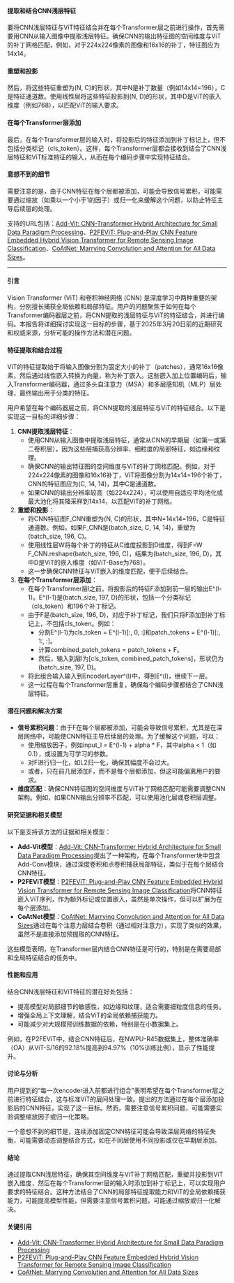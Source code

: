 
#### 提取和结合CNN浅层特征

要将CNN浅层特征与ViT特征结合并在每个Transformer层之前进行操作，首先需要用CNN从输入图像中提取浅层特征。确保CNN的输出特征图的空间维度与ViT的补丁网格匹配，例如，对于224x224像素的图像和16x16的补丁，特征图应为14x14。

#### 重塑和投影

然后，将这些特征重塑为(N, C)的形状，其中N是补丁数量（例如14x14=196），C是特征通道数。使用线性层将这些特征投影到(N, D)的形状，其中D是ViT的嵌入维度（例如768），以匹配ViT的输入要求。

#### 在每个Transformer层添加

最后，在每个Transformer层的输入时，将投影后的特征添加到补丁标记上，但不包括分类标记（cls_token）。这样，每个Transformer层都会接收到结合了CNN浅层特征和ViT标准特征的输入，从而在每个编码步骤中实现特征结合。

#### 意想不到的细节

需要注意的是，由于CNN特征在每个层都被添加，可能会导致信号累积，可能需要通过缩放（如乘以一个小于1的因子）或归一化来缓解这个问题，以防止特征主导后续层的处理。

支持的URL包括：[Add-Vit: CNN-Transformer Hybrid Architecture for Small Data Paradigm Processing](https://link.springer.com/article/10.1007/s11063-024-11643-8)、[P2FEViT: Plug-and-Play CNN Feature Embedded Hybrid Vision Transformer for Remote Sensing Image Classification](https://www.mdpi.com/2072-4292/15/7/1773)、[CoAtNet: Marrying Convolution and Attention for All Data Sizes](https://arxiv.org/abs/2106.04803)。

---
#### 引言
Vision Transformer (ViT) 和卷积神经网络 (CNN) 是深度学习中两种重要的架构，分别擅长捕获全局依赖和局部特征。用户的问题聚焦于如何在每个Transformer编码器层之前，将CNN提取的浅层特征与ViT的特征结合，并进行编码。本报告将详细探讨实现这一目标的步骤，基于2025年3月20日前的近期研究和权威来源，分析可能的操作方法和潜在问题。

#### 特征提取和结合过程
ViT的特征提取始于将输入图像分割为固定大小的补丁（patches），通常16x16像素，然后通过线性嵌入转换为向量，称为补丁嵌入。这些嵌入加上位置编码后，输入Transformer编码器，通过多头自注意力（MSA）和多层感知机（MLP）层处理，最终输出用于分类的特征。

用户希望在每个编码器层之前，将CNN提取的浅层特征与ViT的特征结合。以下是实现这一目标的详细步骤：
1. **CNN提取浅层特征**：
    - 使用CNN从输入图像中提取浅层特征，通常从CNN的早期层（如第一或第二卷积层），因为这些层捕获高分辨率、细粒度的局部特征，如边缘和纹理。
    - 确保CNN的输出特征图的空间维度与ViT的补丁网格匹配。例如，对于224x224像素的图像和16x16补丁，ViT将图像分割为14x14=196个补丁，CNN的特征图应为(C, 14, 14)，其中C是通道数。
    - 如果CNN的输出分辨率较高（如224x224），可以使用自适应平均池化或最大池化将其降采样到14x14，以匹配ViT的补丁网格。
2. **重塑和投影**：
    - 将CNN特征图F_CNN重塑为(N, C)的形状，其中N=14x14=196，C是特征通道数。例如，如果F_CNN是(batch_size, C, 14, 14)，重塑为(batch_size, 196, C)。
    - 使用线性层W将每个补丁的特征从C维度投影到D维度，得到F=W F_CNN.reshape(batch_size, 196, C)，结果为(batch_size, 196, D)，其中D是ViT的嵌入维度（如ViT-Base为768）。
    - 这一步确保CNN特征与ViT嵌入的维度匹配，便于后续结合。
3. **在每个Transformer层添加**：
    - 在每个Transformer层l之前，将投影后的特征F添加到前一层的输出E^(l-1)。E^(l-1)是(batch_size, 197, D)的形状，包括一个分类标记（cls_token）和196个补丁标记。
    - 由于F是(batch_size, 196, D)，对应于补丁标记，我们只将F添加到补丁标记上，不包括cls_token。例如：
        - 分割E^(l-1)为cls_token = E^(l-1)[:, 0, :]和patch_tokens = E^(l-1)[:, 1:, :]。
        - 计算combined_patch_tokens = patch_tokens + F。
        - 然后，输入到层l为[cls_token, combined_patch_tokens]，形状仍为(batch_size, 197, D)。
    - 将此组合输入输入到EncoderLayer^(l)中，得到E^(l)，继续下一层。
    - 这一过程在每个Transformer层重复，确保每个编码步骤都结合了CNN浅层特征。

#### 潜在问题和解决方案

- **信号累积问题**：由于F在每个层都被添加，可能会导致信号累积，尤其是在深层网络中，可能使CNN特征主导后续层的处理。为了缓解这个问题，可以：
    - 使用缩放因子，例如input_l = E^(l-1) + alpha * F，其中alpha < 1（如0.1），或设置为可学习的参数。
    - 对F进行归一化，如L2归一化，确保其幅度不会过大。
    - 或者，只在前几层添加F，而不是每个层都添加，但这可能偏离用户的要求。
- **维度匹配**：确保CNN特征图的空间维度与ViT补丁网格匹配可能需要调整CNN架构。例如，如果CNN输出分辨率不匹配，可以使用池化层或卷积层调整。
    

#### 研究证据和相关模型

以下是支持该方法的证据和相关模型：

- **Add-Vit模型**：[Add-Vit: CNN-Transformer Hybrid Architecture for Small Data Paradigm Processing](https://link.springer.com/article/10.1007/s11063-024-11643-8)提出了一种架构，在每个Transformer块中包含Add-Conv模块，通过深度卷积和点卷积捕获局部特征，类似于在每个层结合CNN特征。
- **P2FEViT模型**：[P2FEViT: Plug-and-Play CNN Feature Embedded Hybrid Vision Transformer for Remote Sensing Image Classification](https://www.mdpi.com/2072-4292/15/7/1773)将CNN特征嵌入ViT序列，作为额外标记或位置嵌入，虽然是单次操作，但可以扩展为在每个层添加。
- **CoAtNet模型**：[CoAtNet: Marrying Convolution and Attention for All Data Sizes](https://arxiv.org/abs/2106.04803)通过在每个注意力层结合卷积（通过相对注意力），实现了类似的效果，虽然不是直接添加预提取的CNN特征。

这些模型表明，在Transformer层内结合CNN特征是可行的，特别是在需要局部和全局特征结合的任务中。

#### 性能和应用

结合CNN浅层特征和ViT特征的潜在好处包括：
- 提高模型对局部细节的敏感性，如边缘和纹理，适合需要细粒度信息的任务。
- 增强全局上下文理解，结合ViT的全局依赖捕获能力。
- 可能减少对大规模预训练数据的依赖，特别是在小数据集上。

例如，在P2FEViT中，结合CNN特征后，在NWPU-R45数据集上，整体准确率（OA）从ViT-S/16的92.18%提高到94.97%（10%训练比例），显示了性能提升。

#### 讨论与分析

用户提到的“每一次encoder进入前都进行组合”表明希望在每个Transformer层之前进行特征结合，这与标准ViT的层间处理一致。提出的方法通过在每个层添加投影后的CNN特征，实现了这一目标。然而，需要注意信号累积问题，可能需要实验调整缩放因子或归一化策略。

一个意想不到的细节是，连续添加固定CNN特征可能会导致深层网络的特征失衡，可能需要动态调整结合方式，如在不同层使用不同投影或仅在早期层添加。

#### 结论

通过提取CNN浅层特征，确保其空间维度与ViT补丁网格匹配，重塑并投影到ViT嵌入维度，然后在每个Transformer层的输入时添加到补丁标记上，可以实现用户要求的特征结合。这种方法结合了CNN的局部特征提取能力和ViT的全局依赖捕获能力，可能提高模型性能，但需要注意信号累积问题，可能通过缩放或归一化解决。

#### 关键引用

- [Add-Vit: CNN-Transformer Hybrid Architecture for Small Data Paradigm Processing](https://link.springer.com/article/10.1007/s11063-024-11643-8)
- [P2FEViT: Plug-and-Play CNN Feature Embedded Hybrid Vision Transformer for Remote Sensing Image Classification](https://www.mdpi.com/2072-4292/15/7/1773)
- [CoAtNet: Marrying Convolution and Attention for All Data Sizes](https://arxiv.org/abs/2106.04803)